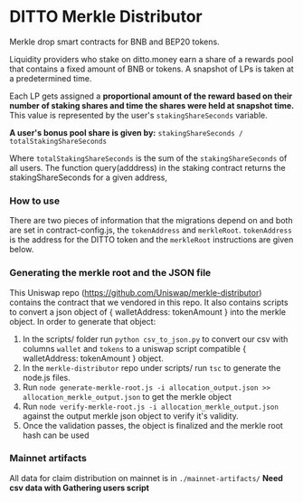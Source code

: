# DITTO Merkle Distributor

Merkle drop smart contracts for BNB and BEP20 tokens.

Liquidity providers who stake on ditto.money earn a share of a rewards pool that contains a fixed amount of BNB or tokens. A snapshot of LPs is taken at a predetermined time.

Each LP gets assigned a **proportional amount of the reward based on their number of staking shares and time the shares were held at snapshot time.** This value is represented by the user's ```stakingShareSeconds``` variable.

**A user's bonus pool share is given by:**
```stakingShareSeconds / totalStakingShareSeconds```

Where ```totalStakingShareSeconds``` is the sum of the ```stakingShareSeconds``` of all users. The function query(adddress) in the staking contract returns the stakingShareSeconds for a given address,

### How to use

There are two pieces of information that the migrations depend on and both are set in contract-config.js, the `tokenAddress` and `merkleRoot`. `tokenAddress` is the address for the DITTO token and the `merkleRoot` instructions are given below.

### Generating the merkle root and the JSON file

This Uniswap repo (https://github.com/Uniswap/merkle-distributor) contains the contract that we vendored in this repo. It also contains scripts to convert a json object of { walletAddress: tokenAmount } into the merkle object. In order to generate that object:

1. In the scripts/ folder run `python csv_to_json.py` to convert our csv with columns `wallet` and `tokens` to a uniswap script compatible { walletAddress: tokenAmount } object.
2. In the `merkle-distributor` repo under scripts/ run `tsc` to generate the node.js files.
3. Run `node generate-merkle-root.js -i allocation_output.json >> allocation_merkle_output.json` to get the merkle object
4. Run `node verify-merkle-root.js -i allocation_merkle_output.json` against the output merkle json object to verify it's validity.
5. Once the validation passes, the object is finalized and the merkle root hash can be used

### Mainnet artifacts

All data for claim distribution on mainnet is in `./mainnet-artifacts/`
**Need csv data with Gathering users script**
